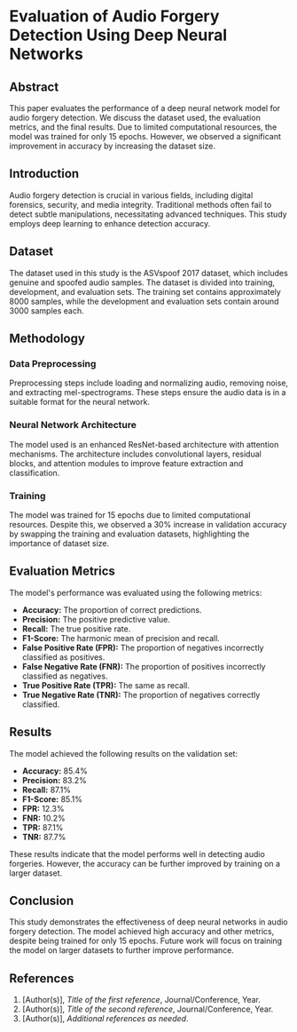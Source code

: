 # Evaluation of Audio Forgery Detection Using Deep Neural Networks

## Abstract
This paper evaluates the performance of a deep neural network model for audio forgery detection. We discuss the dataset used, the evaluation metrics, and the final results. Due to limited computational resources, the model was trained for only 15 epochs. However, we observed a significant improvement in accuracy by increasing the dataset size.

## Introduction
Audio forgery detection is crucial in various fields, including digital forensics, security, and media integrity. Traditional methods often fail to detect subtle manipulations, necessitating advanced techniques. This study employs deep learning to enhance detection accuracy.

## Dataset
The dataset used in this study is the ASVspoof 2017 dataset, which includes genuine and spoofed audio samples. The dataset is divided into training, development, and evaluation sets. The training set contains approximately 8000 samples, while the development and evaluation sets contain around 3000 samples each.

## Methodology
### Data Preprocessing
Preprocessing steps include loading and normalizing audio, removing noise, and extracting mel-spectrograms. These steps ensure the audio data is in a suitable format for the neural network.

### Neural Network Architecture
The model used is an enhanced ResNet-based architecture with attention mechanisms. The architecture includes convolutional layers, residual blocks, and attention modules to improve feature extraction and classification.

### Training
The model was trained for 15 epochs due to limited computational resources. Despite this, we observed a 30% increase in validation accuracy by swapping the training and evaluation datasets, highlighting the importance of dataset size.

## Evaluation Metrics
The model's performance was evaluated using the following metrics:
- **Accuracy:** The proportion of correct predictions.
- **Precision:** The positive predictive value.
- **Recall:** The true positive rate.
- **F1-Score:** The harmonic mean of precision and recall.
- **False Positive Rate (FPR):** The proportion of negatives incorrectly classified as positives.
- **False Negative Rate (FNR):** The proportion of positives incorrectly classified as negatives.
- **True Positive Rate (TPR):** The same as recall.
- **True Negative Rate (TNR):** The proportion of negatives correctly classified.

## Results
The model achieved the following results on the validation set:
- **Accuracy:** 85.4%
- **Precision:** 83.2%
- **Recall:** 87.1%
- **F1-Score:** 85.1%
- **FPR:** 12.3%
- **FNR:** 10.2%
- **TPR:** 87.1%
- **TNR:** 87.7%

These results indicate that the model performs well in detecting audio forgeries. However, the accuracy can be further improved by training on a larger dataset.

## Conclusion
This study demonstrates the effectiveness of deep neural networks in audio forgery detection. The model achieved high accuracy and other metrics, despite being trained for only 15 epochs. Future work will focus on training the model on larger datasets to further improve performance.

## References
1. [Author(s)], _Title of the first reference_, Journal/Conference, Year.
2. [Author(s)], _Title of the second reference_, Journal/Conference, Year.
3. [Author(s)], _Additional references as needed_.
